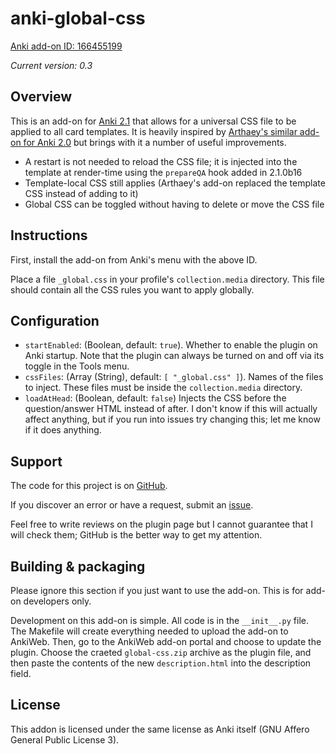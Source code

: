 # anki-global-css

[Anki add-on ID: 166455199](https://ankiweb.net/shared/info/166455199)

*Current version: 0.3*

## Overview

This is an add-on for [Anki 2.1](https://apps.ankiweb.net) that allows for a
universal CSS file to be applied to all card templates. It is heavily inspired
by [Arthaey's similar add-on for Anki
2.0](https://github.com/Arthaey/anki-global-css) but brings with it a number of
useful improvements.

* A restart is not needed to reload the CSS file; it is injected into the
  template at render-time using the `prepareQA` hook added in 2.1.0b16
* Template-local CSS still applies (Arthaey's add-on replaced the template CSS
  instead of adding to it)
* Global CSS can be toggled without having to delete or move the CSS file

## Instructions

First, install the add-on from Anki's menu with the above ID.

Place a file `_global.css` in your profile's `collection.media` directory. This
file should contain all the CSS rules you want to apply globally.

## Configuration

* `startEnabled`: (Boolean, default: `true`). Whether to enable the plugin on
  Anki startup. Note that the plugin can always be turned on and off via its
  toggle in the Tools menu.
* `cssFiles`: (Array (String), default: `[ "_global.css" ]`). Names of the
  files to inject. These files must be inside the `collection.media` directory.
* `loadAtHead`: (Boolean, default: `false`) Injects the CSS before the
  question/answer HTML instead of after. I don't know if this will actually
  affect anything, but if you run into issues try changing this; let me know
  if it does anything.

## Support

The code for this project is on
[GitHub](https://github.com/zacharied/anki-global-css).

If you discover an error or have a request, submit an
[issue](https://github.com/zacharied/anki-global-css/issues/new).

Feel free to write reviews on the plugin page but I cannot guarantee that I
will check them; GitHub is the better way to get my attention.

## Building & packaging

Please ignore this section if you just want to use the add-on. This is for
add-on developers only.

Development on this add-on is simple. All code is in the `__init__.py` file.
The Makefile will create everything needed to upload the add-on to AnkiWeb.
Then, go to the AnkiWeb add-on portal and choose to update the plugin. Choose
the craeted `global-css.zip` archive as the plugin file, and then paste the
contents of the new `description.html` into the description field.

## License

This addon is licensed under the same license as Anki itself (GNU Affero General
Public License 3).
